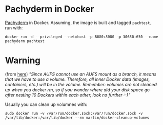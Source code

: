 # Pachyderm in Docker
[Pachyderm](https://www.pachyderm.io/) in Docker.  Assuming, the image is built and tagged `pachtest,` run with:

```
docker run -d --privileged --net=host -p 8080:8080 -p 30650:650 --name pachyderm pachtest
```

# Warning

(from [here](https://github.com/jpetazzo/dind/blob/master/README.md)) *"Since AUFS cannot use an AUFS mount as a branch, it means that we have to use a volume. Therefore, all inner Docker data (images, containers, etc.) will be in the volume. Remember: volumes are not cleaned up when you docker rm, so if you wonder where did your disk space go after nesting 10 Dockers within each other, look no further :-)"*

Usually you can clean up volumnes with:

```
sudo docker run -v /var/run/docker.sock:/var/run/docker.sock -v /var/lib/docker:/var/lib/docker --rm martin/docker-cleanup-volumes
```
